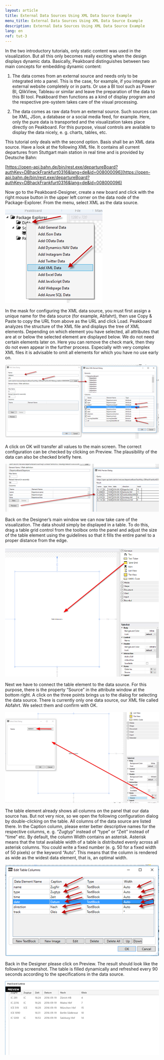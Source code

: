 ```yaml
---
layout: article
title: External Data Sources Using XML Data Source Example
menu_title: External Data Sources Using XML Data Source Example
description: External Data Sources Using XML Data Source Example
lang: en
ref: tut-3
---
```

In the two introductory tutorials, only static content was used in the visualization. But all this only becomes really exciting when the design displays dynamic data. Basically, Peakboard distinguishes between two main concepts for embedding dynamic content:



1. The data comes from an external source and needs only to be integrated into a panel. This is the case, for example, if you integrate an external website completely or in parts. Or use a BI tool such as Power BI, QlikView, Tableau or similar and leave the preparation of the data to this BI tool. Peakboard then functions as a kind of display program and the respective pre-system takes care of the visual processing.

2. The data comes as raw data from an external source. Such sources can be XML, JSon, a database or a social media feed, for example. Here, only the pure data is transported and the visualization takes place directly on Peakboard. For this purpose, visual controls are available to display the data nicely, e. g. charts, tables, etc.


This tutorial only deals with the second option. Basis shall be an XML data source. Have a look at the following XML file. It contains all current departures from Stuttgart main station in real time and is provided by Deutsche Bahn:



[https://open-api.bahn.de/bin/rest.exe/departureBoard?authKey=DBhackFrankfurt0316&lang=de&id=008000096](https://open-api.bahn.de/bin/rest.exe/departureBoard?authKey=DBhackFrankfurt0316&lang=de&id=008000096)



Now go to the Peakboard-Designer, create a new board and click with the right mouse button in the upper left corner on the data node of the Package-Explorer. From the menu, select XML as the data source.



![image_1](/assets/images/Tutorial/XML/tutorialexternedatenquelle01.png)




In the mask for configuring the XML data source, you must first assign a unique name for the data source (for example, Abfahrt), then use Copy & Paste to copy the URL from above as the URL and click Load. Peakboard analyzes the structure of the XML file and displays the tree of XML elements. Depending on which element you have selected, all attributes that are at or below the selected element are displayed below. We do not need certain elements later on. Here you can remove the check mark, then they do not even appear in the further process. Especially with very complex XML files it is advisable to omit all elements for which you have no use early on.



![image_1](/assets/images/Tutorial/XML/tutorialexternedatenquelle02.png)



A click on OK will transfer all values to the main screen. The correct configuration can be checked by clicking on Preview. The plausibility of the data can also be checked briefly here.



![image_1](/assets/images/Tutorial/XML/tutorialexternedatenquelle03.png)



Back on the Designer’s main window we can now take care of the visualization. The data should simply be displayed in a table. To do this, drag a table grid control from the toolbox onto the panel and adjust the size of the table element using the guidelines so that it fills the entire panel to a proper distance from the edge.


![image_1](/assets/images/Tutorial/XML/tutorialexternedatenquelle04.png)




Next we have to connect the table element to the data source. For this purpose, there is the property “Source” in the attribute window at the bottom right. A click on the three points brings us to the dialog for selecting the data source. There is currently only one data source, our XML file called Abfahrt. We select them and confirm with OK.




![image_1](/assets/images/Tutorial/XML/tutorialexternedatenquelle05.png)


The table element already shows all columns on the panel that our data source has. But not very nice, so we open the following configuration dialog by double-clicking on the table. All columns of the data source are listed there. In the Caption column, please enter better descriptive names for the respective columns, e. g. “Zugtyp” instead of “type” or “Zeit” instead of “time” etc. By default, the column Width contains an asterisk. Asterisk means that the total available width of a table is distributed evenly across all asterisk columns. You could write a fixed number (e. g. 50 for a fixed width of 50 pixels) or the keyword “Auto”. This means that the column is rendered as wide as the widest data element, that is, an optimal width.


![image_1](/assets/images/Tutorial/XML/tutorialexternedatenquelle06.png)



Back in the Designer please click on Preview. The result should look like the following screenshot. The table is filled dynamically and refreshed every 90 seconds according to the specifications in the data source.



![image_1](/assets/images/Tutorial/XML/tutorialexternedatenquelle07.png)

